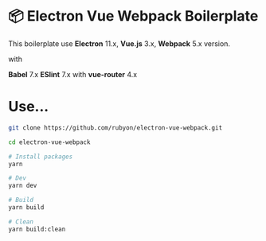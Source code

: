 # 📦 Electron Vue Webpack Boilerplate
This boilerplate use **Electron** 11.x, **Vue.js** 3.x, **Webpack** 5.x version.

with

**Babel** 7.x
**ESlint** 7.x
with **vue-router** 4.x

# Use...
```bash
git clone https://github.com/rubyon/electron-vue-webpack.git

cd electron-vue-webpack

# Install packages
yarn

# Dev
yarn dev

# Build
yarn build

# Clean
yarn build:clean
```
